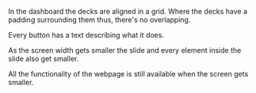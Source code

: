 In the dashboard the decks are aligned in a grid. Where the decks have a padding surrounding them thus, there's no overlapping.

Every button has a text describing what it does.

As the screen width gets smaller the slide and every element inside the slide also get smaller.

All the functionality of the webpage is still available when the screen gets smaller.
